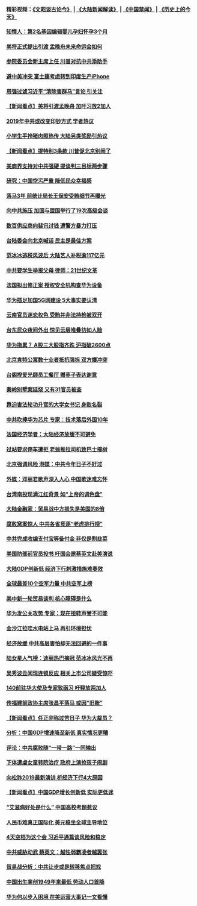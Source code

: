 #### 精彩视频：[《文昭谈古论今》](https://github.com/gfw-breaker/wenzhao/blob/master/README.md?t=01222130) | [《大陆新闻解读》](https://github.com/gfw-breaker/ntdtv-comedy/blob/master/README.md?t=01222130) | [《中国禁闻》](https://github.com/gfw-breaker/ntdtv-news/blob/master/README.md?t=01222130) | [《历史上的今天》](https://github.com/gfw-breaker/today-in-history/blob/master/README.md?t=01222130) 

#### [知情人：第2名基因编辑婴儿孕妇怀孕3个月](../pages/nsc413/n10994623.md?t=01222130) 

#### [美将正式提出引渡 孟晚舟未来命运会如何](../pages/nsc413/n10994576.md?t=01222130) 

#### [参院委员会新主席上任 川普对抗中共添助手](../pages/nsc413/n10994600.md?t=01222130) 

#### [避中美冲突 富士康考虑转到印度生产iPhone](../pages/nsc413/n10994549.md?t=01222130) 

#### [周强过滤习近平“清除害群马”言论 引关注](../pages/nsc413/n10994208.md?t=01222130) 

#### [【新闻看点】美将引渡孟晚舟 加吁习放2加人](../pages/nsc413/n10994437.md?t=01222130) 

#### [2019年中共或改变印钞方式 学者热议](../pages/nsc413/n10994285.md?t=01222130) 

#### [小学生手拎猪肉照热传 大陆另类奖励引热议](../pages/nsc413/n10994417.md?t=01222130) 

#### [【新闻看点】提特别3条款 川普促北京别闹了](../pages/nsc413/n10994438.md?t=01222130) 

#### [美商界支持对中共强硬 提谈判三目标两步骤](../pages/nsc413/n10994389.md?t=01222130) 

#### [研究：中国空污严重 降低民众幸福感](../pages/nsc413/n10994212.md?t=01222130) 

#### [落马3年 前统计局长王保安受贿细节再曝光](../pages/nsc413/n10994292.md?t=01222130) 

#### [向中共施压 加国与盟国举行了19次高级会谈](../pages/nsc413/n10994299.md?t=01222130) 

#### [数百供应商向裴讯讨钱 遭警方暴力打压](../pages/nsc413/n10992283.md?t=01222130) 

#### [台陆委会向北京喊话 民主是最佳方案](../pages/nsc413/n10993786.md?t=01222130) 

#### [范冰冰逃税风波后 大陆艺人补税逾117亿元](../pages/nsc413/n10994164.md?t=01222130) 

#### [中共要学生举报父母 律师：21世纪文革](../pages/nsc413/n10994044.md?t=01222130) 

#### [法国拟出修正案 授权安全机构查华为设备](../pages/nsc413/n10993863.md?t=01222130) 

#### [华为插足加国5G网建设 5大事实要认清](../pages/nsc413/n10994149.md?t=01222130) 

#### [云南官员迷恋权色 受贿并非法持枪被双开](../pages/nsc413/n10993602.md?t=01222130) 


#### [台东民众夜间外出 惊见云层堆叠彷如人脸](../pages/nsc413/n10993794.md?t=01222130) 

#### [华为拖累？ A股三大股指齐跌 沪指破2600点](../pages/nsc413/n10993524.md?t=01222130) 

#### [北京肯特公寓数十业者扺抗强拆 双方爆冲突](../pages/nsc413/n10993036.md?t=01222130) 

#### [台阁揆爱光顾员工餐厅 赠枣子表达谢意](../pages/nsc413/n10993679.md?t=01222130) 

#### [秦岭别墅案延烧 又有31官员被查](../pages/nsc413/n10993453.md?t=01222130) 

#### [靠迫害法轮功升官的大学女书记 身败名裂](../pages/nsc413/n10991893.md?t=01222130) 

#### [中共吹捧华为芯片 专家：技术落后外国10年](../pages/nsc413/n10993541.md?t=01222130) 

#### [法国经济学者：大陆经济放缓不可避免](../pages/nsc413/n10993077.md?t=01222130) 

#### [过站要求停车遭拒 老翁推拉司机致巴士撞树](../pages/nsc413/n10992921.md?t=01222130) 

#### [北京强调风险 港媒：中共今年日子不好过](../pages/nsc413/n10993034.md?t=01222130) 

#### [外媒：邓丽君歌声深入人心 中国歌迷难忘怀](../pages/nsc413/n10993243.md?t=01222130) 

#### [台湾南投现满江红奇景 如“上帝的调色盘”](../pages/nsc413/n10992077.md?t=01222130) 

#### [大陆金融家：贸易战中方损失是美国的8倍](../pages/nsc413/n10992582.md?t=01222130) 

#### [腐败窝案惊人 中共各省竞逐“老虎排行榜”](../pages/nsc413/n10991781.md?t=01222130) 

#### [中共完成收编支付宝等备付金 非仅是割韭菜](../pages/nsc413/n10992596.md?t=01222130) 

#### [美国防部前官员投书 吁国会邀蔡英文赴美演说](../pages/nsc413/n10992789.md?t=01222130) 

#### [大陆GDP创新低 经济下行刺激措施难奏效](../pages/nsc413/n10992648.md?t=01222130) 

#### [全球最差10个空军力量 中共空军上榜](../pages/nsc413/n10992493.md?t=01222130) 

#### [美中新一轮贸易谈判 核心障碍是什么](../pages/nsc413/n10991931.md?t=01222130) 

#### [华为发公关攻势 专家：现在扭转声誉不可能](../pages/nsc413/n10992293.md?t=01222130) 

#### [金沙江拉哇水电站上马 再引环境担忧](../pages/nsc413/n10992206.md?t=01222130) 

#### [经济放缓 中共高层害怕却无法回避的一件事](../pages/nsc413/n10992234.md?t=01222130) 

#### [陆女星人气榜：迪丽热巴摘冠 范冰冰风光不再](../pages/nsc413/n10992104.md?t=01222130) 

#### [吴秀波丑闻现连锁反应 相关上市公司疑受惊吓](../pages/nsc413/n10992262.md?t=01222130) 

#### [140前驻华大使及专家致函习 吁释放两加人](../pages/nsc413/n10992390.md?t=01222130) 

#### [传福建前政协主席张昌平落马 或因“旧账”](../pages/nsc413/n10992333.md?t=01222130) 

#### [【新闻看点】任正非称过苦日子 华为大裁员？](../pages/nsc413/n10992080.md?t=01222130) 

#### [分析：中国GDP增速降至新低 真实情况更糟](../pages/nsc413/n10992004.md?t=01222130) 

#### [评论：中共腐败随“一带一路”一同输出](../pages/nsc413/n10992228.md?t=01222130) 

#### [下体遭虐女童转院治疗 政府上演抢孩子闹剧](../pages/nsc413/n10992210.md?t=01222130) 

#### [向松祚2019最新演讲 析经济下行4大原因](../pages/nsc413/n10992155.md?t=01222130) 

#### [【新闻看点】中国GDP增长创新低 实际更低迷](../pages/nsc413/n10991848.md?t=01222130) 

#### [“艾滋病好处是什么” 中国高校考题惹议](../pages/nsc413/n10992050.md?t=01222130) 

#### [人民币难真正国际化 美元稳坐全球主导地位](../pages/nsc413/n10992122.md?t=01222130) 

#### [4天空档为这个会 习近平通篇谈风险和稳定](../pages/nsc413/n10991985.md?t=01222130) 

#### [中共威胁动武 蔡英文：越怯弱霸凌者越嚣张](../pages/nsc413/n10990655.md?t=01222130) 

#### [贸易战分析：中共让步或是转移焦点把戏](../pages/nsc413/n10992099.md?t=01222130) 

#### [中国出生率创1949年来最低 劳动人口首降](../pages/nsc413/n10991868.md?t=01222130) 

#### [华为何以步入困境 在美运营大事记一文看懂](../pages/nsc413/n10991923.md?t=01222130) 

